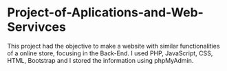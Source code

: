 # Project-of-Aplications-and-Web-Servivces
This project had the objective to make a website with similar functionalities of a online store, focusing in the Back-End. I used PHP, JavaScript, CSS, HTML, Bootstrap and I stored the information using phpMyAdmin. 
